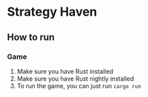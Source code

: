 # Strategy Haven

## How to run

### Game

1. Make sure you have Rust installed
2. Make sure you have Rust nightly installed
3. To run the game, you can just run `cargo run`